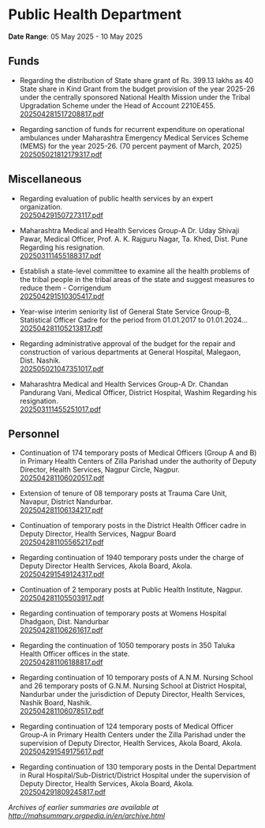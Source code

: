 # Public Health Department

**Date Range**: 05 May 2025 - 10 May 2025


## Funds
- Regarding the distribution of State share grant of Rs. 399.13 lakhs as 40 State share in Kind Grant from the budget provision of the year 2025-26 under the centrally sponsored National Health Mission under the Tribal Upgradation Scheme under the Head of Account 2210E455.\
  [202504281517208817.pdf](https://gr.maharashtra.gov.in/Site/Upload/Government%20Resolutions/English/202504281517208817.pdf)

- Regarding sanction of funds for recurrent expenditure on operational ambulances under Maharashtra Emergency Medical Services Scheme (MEMS) for the year 2025-26. (70 percent payment of March, 2025)\
  [202505021812179317.pdf](https://gr.maharashtra.gov.in/Site/Upload/Government%20Resolutions/English/202505021812179317.pdf)

## Miscellaneous
- Regarding evaluation of public health services by an expert organization.\
  [202504291507273117.pdf](https://gr.maharashtra.gov.in/Site/Upload/Government%20Resolutions/English/202504291507273117.pdf)

- Maharashtra Medical and Health Services Group-A  Dr. Uday Shivaji Pawar, Medical Officer,  Prof. A. K. Rajguru Nagar, Ta. Khed, Dist. Pune Regarding his resignation.\
  [202503111455188317.pdf](https://gr.maharashtra.gov.in/Site/Upload/Government%20Resolutions/English/202503111455188317.pdf)

- Establish a state-level committee to examine all the health problems of the tribal people in the tribal areas of the state and suggest measures to reduce them - Corrigendum\
  [202504291510305417.pdf](https://gr.maharashtra.gov.in/Site/Upload/Government%20Resolutions/English/202504291510305417.pdf)

- Year-wise interim seniority list of General State Service Group-B, Statistical Officer Cadre for the period from 01.01.2017 to 01.01.2024...\
  [202504281105213817.pdf](https://gr.maharashtra.gov.in/Site/Upload/Government%20Resolutions/English/202504281105213817.pdf)

- Regarding administrative approval of the budget for the repair and construction of various departments at General Hospital, Malegaon, Dist. Nashik.\
  [202505021047351017.pdf](https://gr.maharashtra.gov.in/Site/Upload/Government%20Resolutions/English/202505021047351017.pdf)

- Maharashtra Medical and Health Services Group-A   Dr. Chandan Pandurang Vani, Medical Officer,   District Hospital, Washim  Regarding his resignation.\
  [202503111455251017.pdf](https://gr.maharashtra.gov.in/Site/Upload/Government%20Resolutions/English/202503111455251017.pdf)

## Personnel
- Continuation of 174 temporary posts of Medical Officers (Group A and B) in Primary Health Centers of Zilla Parishad under the authority of Deputy Director, Health Services, Nagpur Circle, Nagpur.\
  [202504281106020517.pdf](https://gr.maharashtra.gov.in/Site/Upload/Government%20Resolutions/English/202504281106020517.pdf)

- Extension of tenure of 08 temporary posts at Trauma Care Unit, Navapur, District Nandurbar.\
  [202504281106134217.pdf](https://gr.maharashtra.gov.in/Site/Upload/Government%20Resolutions/English/202504281106134217.pdf)

- Continuation of temporary posts in the District Health Officer cadre in Deputy Director, Health Services, Nagpur Board\
  [202504281105565217.pdf](https://gr.maharashtra.gov.in/Site/Upload/Government%20Resolutions/English/202504281105565217.pdf)

- Regarding continuation of 1940 temporary posts under the charge of Deputy Director Health Services, Akola Board, Akola.\
  [202504291549124317.pdf](https://gr.maharashtra.gov.in/Site/Upload/Government%20Resolutions/English/202504291549124317.pdf)

- Continuation of 2 temporary posts at Public Health Institute, Nagpur.\
  [202504281105503917.pdf](https://gr.maharashtra.gov.in/Site/Upload/Government%20Resolutions/English/202504281105503917.pdf)

- Regarding continuation of temporary posts at Womens Hospital Dhadgaon, Dist. Nandurbar\
  [202504281106261617.pdf](https://gr.maharashtra.gov.in/Site/Upload/Government%20Resolutions/English/202504281106261617.pdf)

- Regarding the continuation of 1050 temporary posts in 350 Taluka Health Officer offices in the state.\
  [202504281106188817.pdf](https://gr.maharashtra.gov.in/Site/Upload/Government%20Resolutions/English/202504281106188817.pdf)

- Regarding continuation of 10 temporary posts of A.N.M. Nursing School and 26 temporary posts of G.N.M. Nursing School at District Hospital, Nandurbar under the jurisdiction of Deputy Director, Health Services, Nashik Board, Nashik.\
  [202504281106078517.pdf](https://gr.maharashtra.gov.in/Site/Upload/Government%20Resolutions/English/202504281106078517.pdf)

- Regarding continuation of 124 temporary posts of Medical Officer Group-A in Primary Health Centers under the Zilla Parishad under the supervision  of Deputy Director, Health Services, Akola Board, Akola.\
  [202504291549175617.pdf](https://gr.maharashtra.gov.in/Site/Upload/Government%20Resolutions/English/202504291549175617.pdf)

- Regarding continuation of 130 temporary posts in the Dental Department in Rural Hospital/Sub-District/District Hospital under the  supervision of Deputy Director, Health Services, Akola Board, Akola.\
  [202504291809245817.pdf](https://gr.maharashtra.gov.in/Site/Upload/Government%20Resolutions/English/202504291809245817.pdf)


*Archives of earlier summaries are available at http://mahsummary.orgpedia.in/en/archive.html*